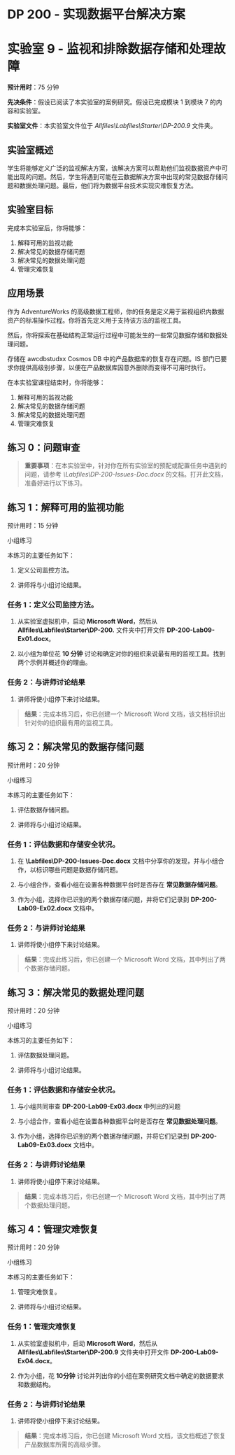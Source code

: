 ﻿# DP 200 - 实现数据平台解决方案
# 实验室 9 - 监视和排除数据存储和处理故障

**预计用时**：75 分钟

**先决条件**：假设已阅读了本实验室的案例研究。假设已完成模块 1 到模块 7 的内容和实验室。

**实验室文件**：本实验室文件位于 _Allfiles\Labfiles\Starter\DP-200.9_ 文件夹。

## 实验室概述

学生将能够定义广泛的监视解决方案，该解决方案可以帮助他们监视数据资产中可能出现的问题。然后，学生将遇到可能在云数据解决方案中出现的常见数据存储问题和数据处理问题。最后，他们将为数据平台技术实现灾难恢复方法。

## 实验室目标
  
完成本实验室后，你将能够：

1. 解释可用的监视功能
2. 解决常见的数据存储问题
3. 解决常见的数据处理问题
4. 管理灾难恢复

## 应用场景
  
作为 AdventureWorks 的高级数据工程师，你的任务是定义用于监视组织内数据资产的标准操作过程。你将首先定义用于支持该方法的监视工具。

然后，你将探索在基础结构正常运行过程中可能发生的一些常见数据存储和数据处理问题。

存储在 awcdbstudxx Cosmos DB 中的产品数据库的恢复存在问题。IS 部门已要求你提供高级别步骤，以便在产品数据库因意外删除而变得不可用时执行。

在本实验室课程结束时，你将能够：

1. 解释可用的监视功能
2. 解决常见的数据存储问题
3. 解决常见的数据处理问题
4. 管理灾难恢复

## 练习 0：问题审查

> **重要事项**：在本实验室中，针对你在所有实验室的预配或配置任务中遇到的问题，请参考 _\Labfiles\DP-200-Issues-Doc.docx_ 的文档。打开此文档，准备好进行以下练习。

## 练习 1：解释可用的监视功能

预计用时：15 分钟

小组练习
  
本练习的主要任务如下：

1. 定义公司监控方法。

2. 讲师将与小组讨论结果。

### 任务 1：定义公司监控方法。

1. 从实验室虚拟机中，启动 **Microsoft Word**，然后从 **Allfiles\Labfiles\Starter\DP-200.** 文件夹中打开文件 **DP-200-Lab09-Ex01.docx**。

2. 以小组为单位花 **10 分钟** 讨论和确定对你的组织来说最有用的监视工具。找到两个示例并概述你的理由。

### 任务 2：与讲师讨论结果

1. 讲师将使小组停下来讨论结果。

> **结果**：完成本练习后，你已创建一个 Microsoft Word 文档，该文档标识出针对你的组织最有用的监视工具。

## 练习 2：解决常见的数据存储问题
  
预计用时：20 分钟

小组练习
  
本练习的主要任务如下：

1. 评估数据存储问题。

2. 讲师将与小组讨论结果。

### 任务 1：评估数据和存储安全状况。

1. 在 **\Labfiles\DP-200-Issues-Doc.docx** 文档中分享你的发现，并与小组合作，以标识哪些问题是数据存储问题。

2. 与小组合作，查看小组在设置各种数据平台时是否存在 **常见数据存储问题**。

3. 作为小组，选择你已识别的两个数据存储问题，并将它们记录到 **DP-200-Lab09-Ex02.docx** 文档中。

### 任务 2：与讲师讨论结果

1. 讲师将使小组停下来讨论结果。

> **结果**：完成此练习后，你已创建一个 Microsoft Word 文档，其中列出了两个数据存储问题。

## 练习 3：解决常见的数据处理问题
  
预计用时：20 分钟

小组练习
  
本练习的主要任务如下：

1. 评估数据处理问题。

2. 讲师将与小组讨论结果。

### 任务 1：评估数据和存储安全状况。

1. 与小组共同审查 **DP-200-Lab09-Ex03.docx** 中列出的问题

2. 与小组合作，查看小组在设置各种数据平台时是否存在 **常见数据处理问题**。

3. 作为小组，选择你已识别的两个数据存储问题，并将它们记录到 **DP-200-Lab09-Ex03.docx** 文档中。

### 任务 2：与讲师讨论结果

1. 讲师将使小组停下来讨论结果。

> **结果**：完成本练习后，你已创建一个 Microsoft Word 文档，其中列出了两个数据处理问题。

## 练习 4：管理灾难恢复
  
预计用时：20 分钟

小组练习
  
本练习的主要任务如下：

1. 管理灾难恢复。

2. 讲师将与小组讨论结果。

### 任务 1：管理灾难恢复

1. 从实验室虚拟机中，启动 **Microsoft Word**，然后从 **Allfiles\Labfiles\Starter\DP-200.9** 文件夹中打开文件 **DP-200-Lab09-Ex04.docx**。

2. 作为小组，花 **10分钟** 讨论并列出你的小组在案例研究文档中确定的数据要求和数据结构。

### 任务 2：与讲师讨论结果

1. 讲师将使小组停下来讨论结果。

> **结果**：完成本练习后，你已创建 Microsoft Word 文档，该文档概述了恢复产品数据库所需的高级步骤。
